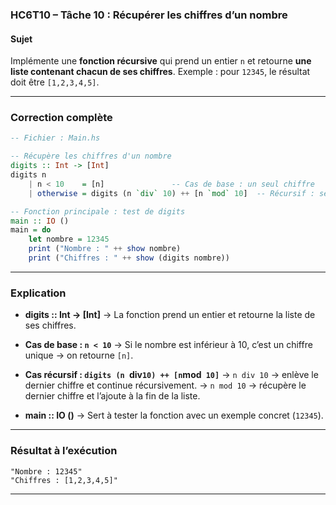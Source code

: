 ### **HC6T10 – Tâche 10 : Récupérer les chiffres d’un nombre**

#### **Sujet**

Implémente une **fonction récursive** qui prend un entier `n` et retourne **une liste contenant chacun de ses chiffres**.
Exemple : pour `12345`, le résultat doit être `[1,2,3,4,5]`.

---

### **Correction complète**

```haskell
-- Fichier : Main.hs

-- Récupère les chiffres d'un nombre
digits :: Int -> [Int]
digits n
    | n < 10    = [n]               -- Cas de base : un seul chiffre
    | otherwise = digits (n `div` 10) ++ [n `mod` 10]  -- Récursif : séparer le dernier chiffre

-- Fonction principale : test de digits
main :: IO ()
main = do
    let nombre = 12345
    print ("Nombre : " ++ show nombre)
    print ("Chiffres : " ++ show (digits nombre))
```

---

### **Explication**

* **digits :: Int -> [Int]**
  → La fonction prend un entier et retourne la liste de ses chiffres.

* **Cas de base : `n < 10`**
  → Si le nombre est inférieur à 10, c’est un chiffre unique → on retourne `[n]`.

* **Cas récursif : `digits (n `div`10) ++ [n`mod` 10]`**
  → `n div 10` → enlève le dernier chiffre et continue récursivement.
  → `n mod 10` → récupère le dernier chiffre et l’ajoute à la fin de la liste.

* **main :: IO ()**
  → Sert à tester la fonction avec un exemple concret (`12345`).

---

### **Résultat à l’exécution**

```
"Nombre : 12345"
"Chiffres : [1,2,3,4,5]"
```

---
